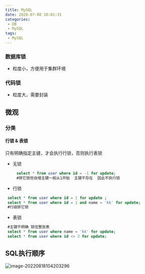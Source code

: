 ```yaml
---
title: MySQL
date: 2020-07-08 18:01:31
categories: 
 - DB
 - MySQL
tags: 
 - MySQL
---
```


### 数据库锁

 - 粒度小，方便用于集群环境
### 代码锁
- 粒度大，需要封装

<!-- more -->

## 微观
### 分类
#### 行锁 & 表锁
只有明确指定主键，才会执行行锁，否则执行表锁
- 无锁
```sql
     select * from user where id = -1 for update;
     #排它锁但自增主键一般从1开始  主键不存在  因此不执行锁 
```
- 行锁
```sql
 select * from user where id = 1 for update ;
 select * from user where id = 1 and name = 'kk' for update;
 #行级排它锁
```
- 表锁
```sql
 #主键不明确 锁住整张表
 select * from user where name = 'kk' for update;
 select * from user where id <> 3 for update;
```

## SQL执行顺序

![image-20220818104203296](https://testingcf.jsdelivr.net/gh/znej/pic/picgo/image-20220818104203296.png)
